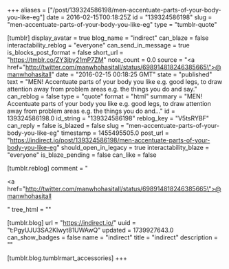 +++
aliases = ["/post/139324586198/men-accentuate-parts-of-your-body-you-like-eg"]
date = 2016-02-15T00:18:25Z
id = "139324586198"
slug = "men-accentuate-parts-of-your-body-you-like-eg"
type = "tumblr-quote"

[tumblr]
display_avatar = true
blog_name = "indirect"
can_blaze = false
interactability_reblog = "everyone"
can_send_in_message = true
is_blocks_post_format = false
short_url = "https://tmblr.co/ZY3jby21mP7ZM"
note_count = 0.0
source = "<a href=\"http://twitter.com/manwhohasitall/status/698914818246385665\">@manwhohasitall</a>"
date = "2016-02-15 00:18:25 GMT"
state = "published"
text = "MEN! Accentuate parts of your body you like e.g. good legs, to draw attention away from problem areas e.g. the things you do and say."
can_reblog = false
type = "quote"
format = "html"
summary = "MEN! Accentuate parts of your body you like e.g. good legs, to draw attention away from problem areas e.g. the things you do and..."
id = 139324586198.0
id_string = "139324586198"
reblog_key = "V5tsRYBF"
can_reply = false
is_blazed = false
slug = "men-accentuate-parts-of-your-body-you-like-eg"
timestamp = 1455495505.0
post_url = "https://indirect.io/post/139324586198/men-accentuate-parts-of-your-body-you-like-eg"
should_open_in_legacy = true
interactability_blaze = "everyone"
is_blaze_pending = false
can_like = false

[tumblr.reblog]
comment = "<p><a href=\"http://twitter.com/manwhohasitall/status/698914818246385665\">@manwhohasitall</a></p>"
tree_html = ""

[tumblr.blog]
url = "https://indirect.io/"
uuid = "t:PgyUJU3SA2Klwyt81UWAwQ"
updated = 1739927643.0
can_show_badges = false
name = "indirect"
title = "indirect"
description = ""

[tumblr.blog.tumblrmart_accessories]
+++
